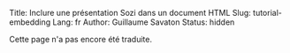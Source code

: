 Title: Inclure une présentation Sozi dans un document HTML
Slug: tutorial-embedding
Lang: fr
Author: Guillaume Savaton
Status: hidden

<!-- TODO -->

Cette page n'a pas encore été traduite.
